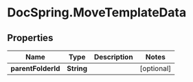 # DocSpring.MoveTemplateData

## Properties
Name | Type | Description | Notes
------------ | ------------- | ------------- | -------------
**parentFolderId** | **String** |  | [optional] 


